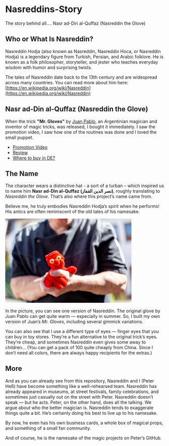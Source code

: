 # Nasreddins-Story
The story behind all.... Nasr ad-Din al-Quffaz (Nasreddin the Glove)

## Who or What Is Nasreddin?

Nasreddin Hodja (also known as Nasreddin, Nasreddin Hoca, or Nasreddin Hodja) is a legendary figure from Turkish, Persian, and Arabic folklore. He is known as a folk philosopher, storyteller, and jester who teaches everyday wisdom with humor and surprising twists.

The tales of Nasreddin date back to the 13th century and are widespread across many countries. You can read more about him here: [https://en.wikipedia.org/wiki/Nasreddin](https://en.wikipedia.org/wiki/Nasreddin)

## Nasr ad-Din al-Quffaz (Nasreddin the Glove)

When the trick **"Mr. Gloves"** by [Juan Pablo](https://www.penguinmagic.com/magician/juan-pablo), an Argentinian magician and inventor of magic tricks, was released, I bought it immediately. I saw the promotion video, I saw how one of the routines was done and I loved the small puppet.

* [Promotion Video](https://cdn.penguinmagic.com/h264/trailers/65de239961f04_360p.mp4)
* [Review](https://www.youtube.com/watch?v=njTG4mPjbsg)
* [Where to buy in DE?](https://secret-magic-store.de/collections/zoom-meeting-06-02-2024/products/mr-gloves-juan-pablo)

## The Name

The character wears a distinctive hat - a sort of a turban – which inspired us to name him **Nasr ad-Din al-Quffaz (نصر الدين القفاز)**, roughly translating to *Nasreddin the Glove*. That’s also where this project’s name came from.

Believe me, he truly embodies Nasreddin Hodja’s spirit when he performs! His antics are often reminiscent of the old tales of his namesake.

<img src="Images/NassredinUndPeter.jpg" alt="Nasreddin the Glove with Peter" width="400">

In the picture, you can see one version of Nasreddin. The original glove by Juan Pablo can get quite warm — especially in summer. So, I built my own version of Juan’s *Mr. Gloves*, including several gimmick variations.

You can also see that I use a different type of eyes — finger eyes that you can buy in toy stores. They’re a fun alternative to the original trick’s eyes. They’re cheap, and sometimes Nasreddin even gives some away to children... (You can get a pack of 100 quite cheaply from China. Since I don’t need all colors, there are always happy recipients for the extras.)

## More

And as you can already see from this repository, Nasreddin and I (Peter Heß) have become something like a well-rehearsed team. Nasreddin has already appeared in museums, at street festivals, family celebrations, and sometimes just casually out on the street with Peter. Nasreddin doesn’t speak — but he acts. Peter, on the other hand, does all the talking. We argue about who the better magician is. Nasreddin tends to exaggerate things quite a bit. He’s certainly doing his best to live up to his namesake.

By now, he even has his own business cards, a whole box of magical props, and something of a small fan community.

And of course, he is the namesake of the magic projects on Peter’s GitHub.
